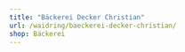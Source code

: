 ```yaml
---
title: "Bäckerei Decker Christian"
url: /waidring/baeckerei-decker-christian/
shop: Bäckerei
---
```

